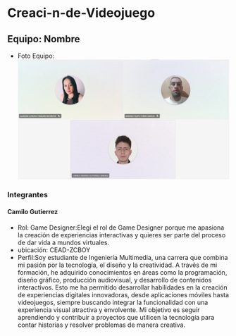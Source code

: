 # Creaci-n-de-Videojuego
 
## Equipo: Nombre
 
- Foto Equipo: ![Foto Equipo!](/equipo.png)
 
### Integrantes
 
#### Camilo Gutierrez
 - Rol: Game Designer:Elegi el rol de Game Designer porque me apasiona la creación de experiencias interactivas y quieres ser parte del proceso de dar vida a mundos virtuales.
 - ubicación: CEAD-ZCBOY
 - Perfil:Soy estudiante de Ingeniería Multimedia, una carrera que combina mi pasión por la tecnología, el diseño y la creatividad. A través de mi formación, he adquirido conocimientos en áreas como la programación, diseño gráfico, producción audiovisual, y desarrollo de contenidos interactivos. Esto me ha permitido desarrollar habilidades en la creación de experiencias digitales innovadoras, desde aplicaciones móviles hasta videojuegos, siempre buscando integrar la funcionalidad con una experiencia visual atractiva y envolvente. Mi objetivo es seguir aprendiendo y contribuir a proyectos que utilicen la tecnología para contar historias y resolver problemas de manera creativa.
